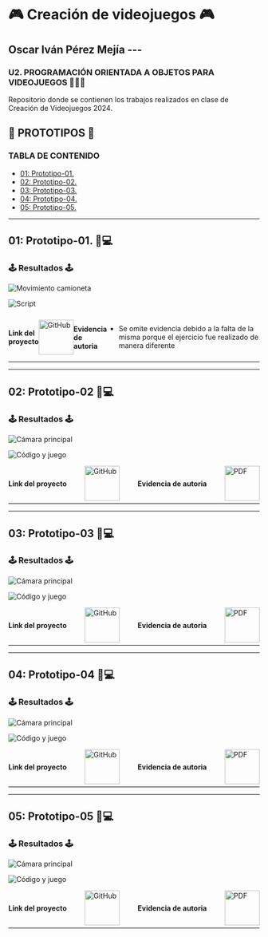 
# 🎮 Creación de videojuegos 🎮

## Oscar Iván Pérez Mejía ---


### U2. PROGRAMACIÓN ORIENTADA A OBJETOS PARA VIDEOJUEGOS 👨🏾‍💻
Repositorio donde se contienen los trabajos realizados en clase de Creación de Videojuegos 2024.

## **🤖 PROTOTIPOS 🤖**

### **TABLA DE CONTENIDO**
- [01: Prototipo-01.](#01-prototipo-01-)
- [02: Prototipo-02.](#02-prototipo-02-)
- [03: Prototipo-03.](#03-prototipo-03-)
- [04: Prototipo-04.](#04-prototipo-04-)
- [05: Prototipo-05.](#05-prototipo-05-)

---

## 01: Prototipo-01. 👾💻

### 🕹️ Resultados 🕹️

![Movimiento camioneta](https://github.com/user-attachments/assets/51fb884a-4af9-45fd-b453-cc60d539c4b6)


![Script](https://github.com/user-attachments/assets/0910bcfe-9cdb-4836-b689-f32df803d9a6)

<div style="display: flex; align-items: center; justify-content: space-between; border-bottom: 1px solid black; padding-bottom: 5px;">

#### Link del proyecto
<a href="https://github.com/CreacionDeVideojuegosGIDS4102/Prototipos/blob/main/Prototipos_05.unitypackage">
   <img src="https://cdn-icons-png.flaticon.com/128/733/733553.png" alt="GitHub" width="70"/>
</a>

#### Evidencia de autoria
- Se omite evidencia debido a la falta de la misma porque el ejercicio fue realizado de manera diferente

</div>


---

## 02: Prototipo-02 👾💻

### 🕹️ Resultados 🕹️

![Cámara principal](https://github.com/user-attachments/assets/d25720d4-2562-42ad-8bc2-56d57ee38f69)

![Código y juego](https://github.com/user-attachments/assets/0e381732-8ee5-49f8-a419-87d71683f51b)


<div style="display: flex; align-items: center; justify-content: space-between; border-bottom: 1px solid black; padding-bottom: 5px;">

#### Link del proyecto
<a href="https://github.com/CreacionDeVideojuegosGIDS4102/Prototipos/blob/main/Prototipos_05.unitypackage">
   <img src="https://cdn-icons-png.flaticon.com/128/733/733553.png" alt="GitHub" width="70"/>
</a>

#### Evidencia de autoria
<a href="https://github.com/user-attachments/files/17795941/Protipo05_OscarPerez.pdf">
    <img src="https://upload.wikimedia.org/wikipedia/commons/8/87/PDF_file_icon.svg" alt="PDF" width="70"/>
</a>

</div>


---

## 03: Prototipo-03 👾💻

### 🕹️ Resultados 🕹️

![Cámara principal](https://github.com/user-attachments/assets/9b9bcfd4-acf3-4fd8-8662-51d147195994)

![Código y juego](https://github.com/user-attachments/assets/3ac628c8-e038-4837-a537-c7826c11eb0a)


<div style="display: flex; align-items: center; justify-content: space-between; border-bottom: 1px solid black; padding-bottom: 5px;">

#### Link del proyecto
<a href="https://github.com/CreacionDeVideojuegosGIDS4102/Prototipos/blob/main/Prototipos_03.unitypackage">
   <img src="https://cdn-icons-png.flaticon.com/128/733/733553.png" alt="GitHub" width="70"/>
</a>

#### Evidencia de autoria
<a href="https://github.com/user-attachments/files/17795847/Prototipo3_OscarPerez.pdf">
    <img src="https://upload.wikimedia.org/wikipedia/commons/8/87/PDF_file_icon.svg" alt="PDF" width="70"/>
</a>


</div>


---

## 04: Prototipo-04 👾💻

### 🕹️ Resultados 🕹️

![Cámara principal](https://github.com/user-attachments/assets/16bc91c3-8fcf-49be-a96f-dde3d3b14824)

![Código y juego](https://github.com/user-attachments/assets/867066bd-a947-4a9e-b574-188785e694c8)


<div style="display: flex; align-items: center; justify-content: space-between; border-bottom: 1px solid black; padding-bottom: 5px;">

#### Link del proyecto
<a href="https://github.com/CreacionDeVideojuegosGIDS4102/Prototipos/blob/main/Prototipos_04.unitypackage">
   <img src="https://cdn-icons-png.flaticon.com/128/733/733553.png" alt="GitHub" width="70"/>
</a>

#### Evidencia de autoria
<a href="https://github.com/user-attachments/files/17795853/Protipo04_OscarPerez.pdf">
    <img src="https://upload.wikimedia.org/wikipedia/commons/8/87/PDF_file_icon.svg" alt="PDF" width="70"/>
</a>


</div>


---

## 05: Prototipo-05 👾💻

### 🕹️ Resultados 🕹️

![Cámara principal](https://github.com/user-attachments/assets/94f96279-1eed-44dc-87e8-569c7cd16b8d)

![Código y juego](https://github.com/user-attachments/assets/83a4e8f3-4962-4d62-94e4-14e6a9f779f3)


<div style="display: flex; align-items: center; justify-content: space-between; border-bottom: 1px solid black; padding-bottom: 5px;">

#### Link del proyecto
<a href="https://github.com/CreacionDeVideojuegosGIDS4102/Prototipos/blob/main/Prototipos_05.unitypackage">
   <img src="https://cdn-icons-png.flaticon.com/128/733/733553.png" alt="GitHub" width="70"/>
</a>

#### Evidencia de autoria
<a href="https://github.com/user-attachments/files/17795941/Protipo05_OscarPerez.pdf">
    <img src="https://upload.wikimedia.org/wikipedia/commons/8/87/PDF_file_icon.svg" alt="PDF" width="70"/>
</a>

</div>






